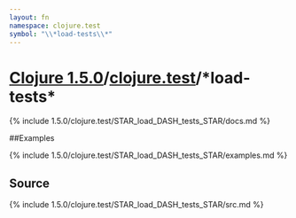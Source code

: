 ```yaml
---
layout: fn
namespace: clojure.test
symbol: "\\*load-tests\\*"
---
```


# [Clojure 1.5.0](../../)/[clojure.test](../)/\*load-tests\*

{% include 1.5.0/clojure.test/STAR_load_DASH_tests_STAR/docs.md %}

##Examples

{% include 1.5.0/clojure.test/STAR_load_DASH_tests_STAR/examples.md %}
## Source
{% include 1.5.0/clojure.test/STAR_load_DASH_tests_STAR/src.md %}

